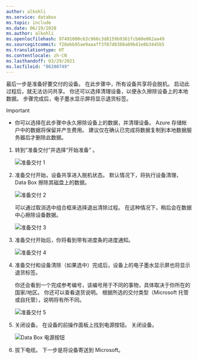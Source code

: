 ```yaml
---
author: alkohli
ms.service: databox
ms.topic: include
ms.date: 06/19/2020
ms.author: alkohli
ms.openlocfilehash: 97491000c63c966c3d8159b9361fcb60e062aa49
ms.sourcegitcommit: f28ebb95ae9aaaff3f87d8388a09b41e0b3445b5
ms.translationtype: HT
ms.contentlocale: zh-CN
ms.lasthandoff: 03/29/2021
ms.locfileid: "86208749"
---
```

最后一步是准备好要交付的设备。 在此步骤中，所有设备共享将会脱机。 启动此过程后，就无法访问共享。 你还可以选择清理设备，以便永久擦除设备上的本地数据。 步骤完成后，电子墨水显示屏将显示退货标签。

> [!IMPORTANT]
> - 你可以选择在此步骤中永久擦除设备上的数据，并清理设备。 Azure 存储帐户中的数据将保留并产生费用。 建议仅在确认已完成将数据复制到本地数据服务器后才删除此数据。

1. 转到“准备交付”并选择“开始准备” 。 
   
    ![准备交付 1](media/data-box-export-prepare-to-ship/prepare-to-ship1.png)

 
2. 准备交付开始，设备共享进入脱机状态。 默认情况下，将执行设备清理，Data Box 擦除其磁盘上的数据。 


    ![准备交付 2](media/data-box-export-prepare-to-ship/prepare-to-ship2.png)

    可以通过取消选中组合框来选择退出清除过程。 在这种情况下，稍后会在数据中心擦除设备数据。

    ![准备交付 3](media/data-box-export-prepare-to-ship/prepare-to-ship3.png)


3. 准备交付开始后，你将看到带有进度条的进度通知。

    ![准备交付 4](media/data-box-export-prepare-to-ship/prepare-to-ship4.png)

4. 准备交付和设备清除（如果选中）完成后，设备上的电子墨水显示屏也将显示退货标签。 

    你还会看到一个完成参考编号，该编号用于不同的事物，具体取决于你所在的国家/地区。 你还可以查看退货说明。 根据所选的交付类型（Microsoft 托管或自托管），说明将有所不同。 
        
    ![准备交付 5](media/data-box-export-prepare-to-ship/prepare-to-ship5.png)


5. 关闭设备。 在设备的前操作面板上找到电源按钮。 关闭设备。

    ![Data Box 电源按钮](media/data-box-export-prepare-to-ship/data-box-powered-door-open.png)

6. 拔下电缆。 下一步是将设备寄送到 Microsoft。
